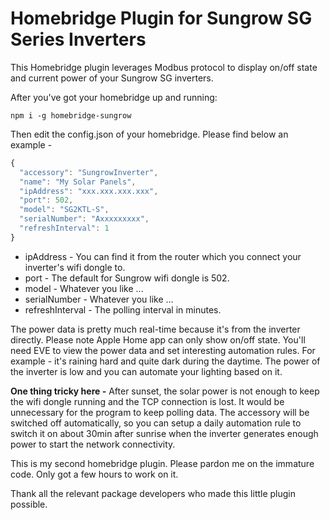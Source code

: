 # Homebridge Plugin for Sungrow SG Series Inverters

This Homebridge plugin leverages Modbus protocol to display on/off state and current power of your Sungrow SG inverters.

After you've got your homebridge up and running:

`npm i -g homebridge-sungrow`

Then edit the config.json of your homebridge. Please find below an example -

```javascript
{
  "accessory": "SungrowInverter",
  "name": "My Solar Panels",
  "ipAddress": "xxx.xxx.xxx.xxx",
  "port": 502,
  "model": "SG2KTL-S",
  "serialNumber": "Axxxxxxxxx",
  "refreshInterval": 1
}
```
- ipAddress - You can find it from the router which you connect your inverter's wifi dongle to.
- port - The default for Sungrow wifi dongle is 502.
- model - Whatever you like ...
- serialNumber - Whatever you like ...
- refreshInterval - The polling interval in minutes.

The power data is pretty much real-time because it's from the inverter directly. Please note Apple Home app can only show on/off state. You'll need EVE to view the power data and set interesting automation rules. For example - it's raining hard and quite dark during the daytime. The power of the inverter is low and you can automate your lighting based on it.

**One thing tricky here -** After sunset, the solar power is not enough to keep the wifi dongle running and the TCP connection is lost. It would be unnecessary for the program to keep polling data. The accessory will be switched off automatically, so you can setup a daily automation rule to switch it on about 30min after sunrise when the inverter generates enough power to start the network connectivity.

This is my second homebridge plugin. Please pardon me on the immature code. Only got a few hours to work on it.

Thank all the relevant package developers who made this little plugin possible.
